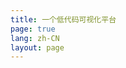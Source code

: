 ```yaml
---
title: 一个低代码可视化平台
page: true
lang: zh-CN
layout: page
---
```


<script setup>
  import ParallaxHome from './.vitepress/vitepress/components/globals/parallax-home.vue'
</script>

<ClientOnly>
  <ParallaxHome />
</ClientOnly>
